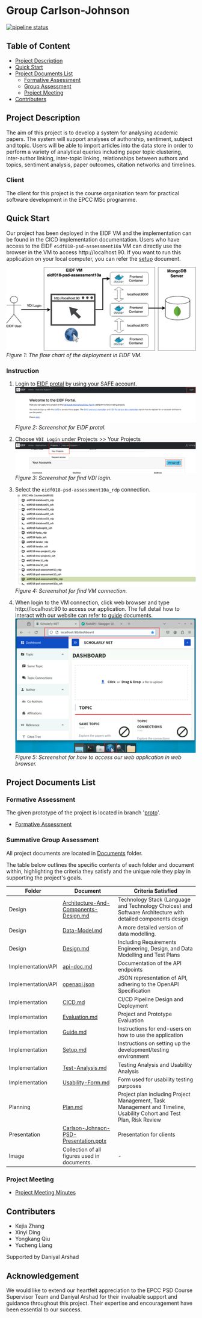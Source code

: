# Group Carlson-Johnson
[![pipeline status](https://git.ecdf.ed.ac.uk/psd2324/Carlson-Johnson/badges/main/pipeline.svg)](https://git.ecdf.ed.ac.uk/psd2324/Carlson-Johnson/-/commits/main)

## Table of Content

- [Project Description](#project-description)
- [Quick Start](#quick-start)
- [Project Documents List](#project-documents-list)
  - [Formative Assessment](#formative-assessment)
  - [Group Assessment](#group-assessment)
  - [Project Meeting](#project-meeting)
- [Contributers](#contributers)

## Project Description

The aim of this project is to develop a system for analysing academic papers. The system will support analyses of authorship, sentiment, subject and topic. Users will be able to import articles into the data store in order to perform a variety of analytical queries including paper topic clustering, inter-author linking, inter-topic linking, relationships between authors and topics, sentiment analysis, paper outcomes, citation networks and timelines.

### Client
The client for this project is the course organisation team for practical software development in the EPCC MSc programme.

## Quick Start
Our project has been deployed in the EIDF VM and the implementation can be found in the CICD implementation documentation. Users who have access to the EIDF `eidf018-psd-assessment10a` VM can directly use the browser in the VM to access http://localhost:90. If you want to run this application on your local computer, you can refer the [setup](Documents/Setup.md) document.

![VM Deployment](./Documents/Image/CD.png)
*Figure 1: The flow chart of the deployment in EIDF VM.*

### Instruction
1. Login to [EIDF protal](https://portal.eidf.ac.uk) by using your SAFE account.
![Step1](./Documents/Image/QUICK1.png)
*Figure 2: Screenshot for EIDF protal.*

2. Choose `VDI Login` under Projects >> Your Projects
![Step2](./Documents/Image/QUICK2.png)
*Figure 3: Screenshot for find VDI login.*

3. Select the `eidf018-psd-assessment10a_rdp` connection.
![Step3](./Documents/Image/QUICK3.png)
*Figure 4: Screenshot for find VM connection.*

4. When login to the VM connection, click web browser and type http://localhost:90 to access our application. The full detail how to interact with our website can refer to [guide](Documents/Guide.md) documents.
![Step4](./Documents/Image/QUICK4.png)
*Figure 5: Screenshot for how to access our web application in web browser.*

## Project Documents List

### Formative Assessment

The given prototype of the project is located in branch '[proto](https://git.ecdf.ed.ac.uk/psd2324/Carlson-Johnson/-/tree/proto)'.

- [Formative Assessment](https://git.ecdf.ed.ac.uk/psd2324/Carlson-Johnson/-/blob/proto/README.md)

### Summative Group Assessment

All project documents are located in [Documents](./Documents/) folder.

The table below outlines the specific contents of each folder and document within, highlighting the criteria they satisfy and the unique role they play in supporting the project's goals.

| Folder              | Document                                                                       | Criteria Satisfied             |
|---------------------|--------------------------------------------------------------------------------|--------------------------------|
| Design              | [Architecture-And-Components-Design.md](./Documents/Design/Architecture-And-Components-Design.md) |Technology Stack (Language and Technology Choices) and Software Architecture with detailed components design|
| Design              | [Data-Model.md](./Documents/Design/Data-Model.md)                             | A more detailed version of data modelling. |
| Design              | [Design.md](./Documents/Design/Design.md)                                     | Including Requirements Engineering, Design, and Data Modelling and Test Plans |
| Implementation/API  | [api-doc.md](./Documents/Implementation/API/api-doc.md)                       | Documentation of the API endpoints |
| Implementation/API  | [openapi.json](./Documents/Implementation/API/openapi.json)                   |  JSON representation of API, adhering to the OpenAPI Specification |
| Implementation      | [CICD.md](./Documents/Implementation/CICD.md)                                 | CI/CD Pipeline Design and Deployment |
| Implementation      | [Evaluation.md](./Documents/Implementation/Evaluation.md)                     | Project and Prototype Evaluation |
| Implementation      | [Guide.md](./Documents/Implementation/Guide.md)                               | Instructions for end-users on how to use the application |
| Implementation      | [Setup.md](./Documents/Implementation/Setup.md)                               | Instructions on setting up the development/testing environment |
| Implementation      | [Test-Analysis.md](./Documents/Implementation/Test-Analysis.md)               | Testing Analysis and Usability Analysis |
| Implementation      | [Usability-Form.md](./Documents/Implementation/Usability-Form.md)             | Form used for usability testing purposes |
| Planning            | [Plan.md](./Documents/Planning/Plan.md)                                       | Project plan including Project Management, Task Management and Timeline, Usability Cohort and Test Plan, Risk Review |
| Presentation        | [Carlson-Johnson-PSD-Presentation.pptx](./Documents/Presentation/Carlson-Johnson-PSD-Presentation.pptx) | Presentation for clients |
|Image|Collection of all figures used in documents.|-|

### Project Meeting

- [Project Meeting Minutes](https://git.ecdf.ed.ac.uk/psd2324/Carlson-Johnson/-/wikis/Meeting-Minutes)


## Contributers

- Kejia Zhang
- Xinyi Ding
- Yongkang Qiu
- Yucheng Liang

Supported by Daniyal Arshad

## Acknowledgement
We would like to extend our heartfelt appreciation to the EPCC PSD Course Supervisor Team and Daniyal Arshad for their invaluable support and guidance throughout this project. Their expertise and encouragement have been essential to our success.
